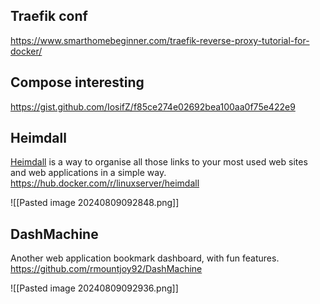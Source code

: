 
## Traefik conf

https://www.smarthomebeginner.com/traefik-reverse-proxy-tutorial-for-docker/

## Compose interesting
https://gist.github.com/IosifZ/f85ce274e02692bea100aa0f75e422e9



## Heimdall
[Heimdall⁠](https://heimdall.site/) is a way to organise all those links to your most used web sites and web applications in a simple way.
https://hub.docker.com/r/linuxserver/heimdall

![[Pasted image 20240809092848.png]]


## DashMachine

 Another web application bookmark dashboard, with fun features.
[](https://github.com/rmountjoy92/DashMachine#another-web-application-bookmark-dashboard-with-fun-features)
https://github.com/rmountjoy92/DashMachine

![[Pasted image 20240809092936.png]]
